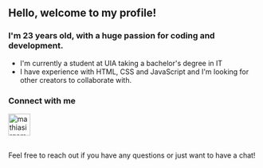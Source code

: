 
## Hello, welcome to my profile!

### I'm 23 years old, with a huge passion for coding and development.
- I'm currently a student at UIA taking a bachelor's degree in IT
- I have experience with HTML, CSS and JavaScript and I'm looking for other creators to collaborate with.

### Connect with me
[<img allign="left" alt="mathiasirgemo | LinkedIn" width="44px" src="https://cdn.jsdelivr.net/npm/simple-icons@v3/icons/linkedin.svg" />][linkedin]

<br>
Feel free to reach out if you have any questions or just want to have a chat!

[linkedin]: https://www.linkedin.com/in/mathias-irgemo/

